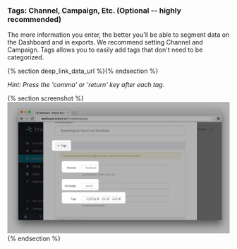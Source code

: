 
### Tags: Channel, Campaign, Etc. (Optional -- highly recommended)

The more information you enter, the better you'll be able to segment data on the Dashboard and in exports. We recommend setting Channel and Campaign. Tags allows you to easily add tags that don't need to be categorized.

{% section deep_link_data_url %}{% endsection %}

*Hint: Press the 'comma' or 'return' key after each tag.*

{% section screenshot %}![Description](/img/ingredients/dashboard_links/tags.png){% endsection %}
